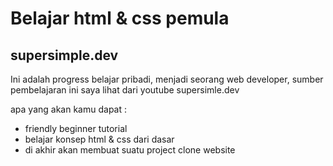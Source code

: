 # Belajar html & css pemula

## supersimple.dev

Ini adalah progress belajar pribadi, menjadi seorang web developer, sumber pembelajaran ini saya lihat dari youtube supersimle.dev

apa yang akan kamu dapat :

- friendly beginner tutorial
- belajar konsep html & css dari dasar
- di akhir akan membuat suatu project clone website
